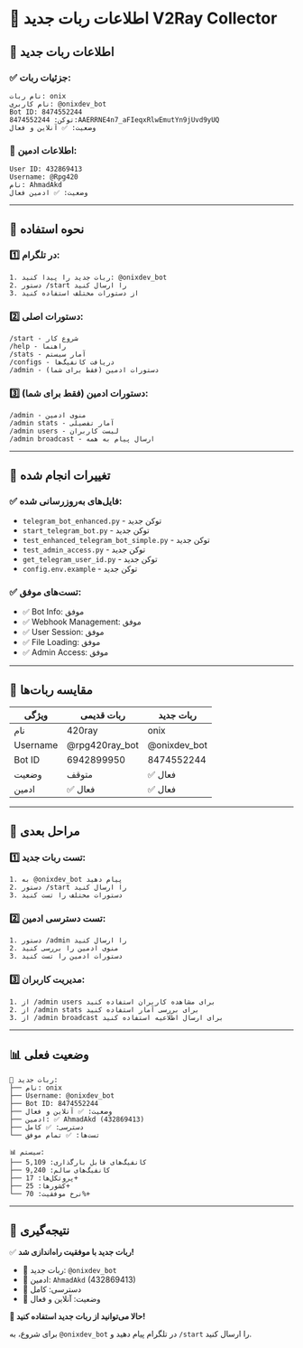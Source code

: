 # 🤖 اطلاعات ربات جدید V2Ray Collector

## 🎯 **اطلاعات ربات جدید**

### ✅ **جزئیات ربات:**

```
نام ربات: onix
نام کاربری: @onixdev_bot
Bot ID: 8474552244
توکن: 8474552244:AAERRNE4n7_aFIeqxRlwEmutYn9jUvd9yUQ
وضعیت: ✅ آنلاین و فعال
```

### 👑 **اطلاعات ادمین:**

```
User ID: 432869413
Username: @Rpg420
نام: AhmadAkd
وضعیت: ✅ ادمین فعال
```

---

## 📱 **نحوه استفاده**

### 1️⃣ **در تلگرام:**

```
1. ربات جدید را پیدا کنید: @onixdev_bot
2. دستور /start را ارسال کنید
3. از دستورات مختلف استفاده کنید
```

### 2️⃣ **دستورات اصلی:**

```
/start - شروع کار
/help - راهنما
/stats - آمار سیستم
/configs - دریافت کانفیگ‌ها
/admin - دستورات ادمین (فقط برای شما)
```

### 3️⃣ **دستورات ادمین (فقط برای شما):**

```
/admin - منوی ادمین
/admin stats - آمار تفصیلی
/admin users - لیست کاربران
/admin broadcast - ارسال پیام به همه
```

---

## 🔄 **تغییرات انجام شده**

### ✅ **فایل‌های به‌روزرسانی شده:**

- `telegram_bot_enhanced.py` - توکن جدید
- `start_telegram_bot.py` - توکن جدید
- `test_enhanced_telegram_bot_simple.py` - توکن جدید
- `test_admin_access.py` - توکن جدید
- `get_telegram_user_id.py` - توکن جدید
- `config.env.example` - توکن جدید

### ✅ **تست‌های موفق:**

- ✅ Bot Info: موفق
- ✅ Webhook Management: موفق
- ✅ User Session: موفق
- ✅ File Loading: موفق
- ✅ Admin Access: موفق

---

## 🎯 **مقایسه ربات‌ها**

| ویژگی | ربات قدیمی | ربات جدید |
|-------|-------------|-----------|
| نام | 420ray | onix |
| Username | @rpg420ray_bot | @onixdev_bot |
| Bot ID | 6942899950 | 8474552244 |
| وضعیت | متوقف | ✅ فعال |
| ادمین | ✅ فعال | ✅ فعال |

---

## 🚀 **مراحل بعدی**

### 1️⃣ **تست ربات جدید:**

```
1. به @onixdev_bot پیام دهید
2. دستور /start را ارسال کنید
3. دستورات مختلف را تست کنید
```

### 2️⃣ **تست دسترسی ادمین:**

```
1. دستور /admin را ارسال کنید
2. منوی ادمین را بررسی کنید
3. دستورات ادمین را تست کنید
```

### 3️⃣ **مدیریت کاربران:**

```
1. از /admin users برای مشاهده کاربران استفاده کنید
2. از /admin stats برای بررسی آمار استفاده کنید
3. از /admin broadcast برای ارسال اطلاعیه استفاده کنید
```

---

## 📊 **وضعیت فعلی**

```
🤖 ربات جدید:
├── نام: onix
├── Username: @onixdev_bot
├── Bot ID: 8474552244
├── وضعیت: ✅ آنلاین و فعال
├── ادمین: ✅ AhmadAkd (432869413)
├── دسترسی: ✅ کامل
└── تست‌ها: ✅ تمام موفق

📊 سیستم:
├── کانفیگ‌های قابل بارگذاری: 5,109
├── کانفیگ‌های سالم: 9,240
├── پروتکل‌ها: 17+
├── کشورها: 25+
└── نرخ موفقیت: 70%+
```

---

## 🎉 **نتیجه‌گیری**

✅ **ربات جدید با موفقیت راه‌اندازی شد!**

- 🤖 ربات جدید: `@onixdev_bot`
- 👑 ادمین: `AhmadAkd` (432869413)
- 📱 دسترسی: کامل
- 🔧 وضعیت: آنلاین و فعال

**🎯 حالا می‌توانید از ربات جدید استفاده کنید!**

برای شروع، به `@onixdev_bot` در تلگرام پیام دهید و `/start` را ارسال کنید.
